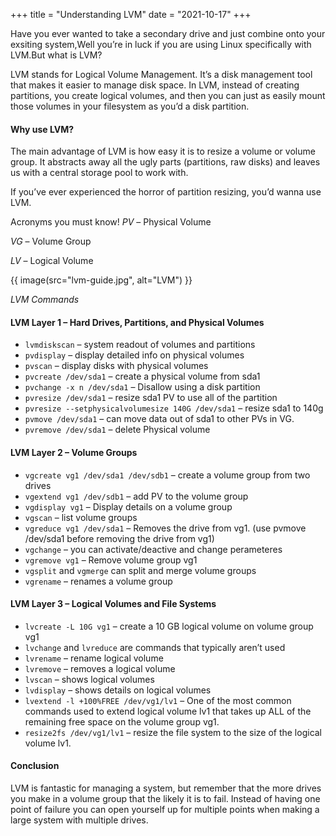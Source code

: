 +++
title = "Understanding LVM"
date = "2021-10-17"
+++

Have you ever wanted to take a secondary drive and just combine onto your exsiting system,Well you’re in luck if you are using Linux specifically with LVM.But what is LVM?

LVM stands for Logical Volume Management. It’s a disk management tool that makes it easier to manage disk space. In LVM, instead of creating partitions, you create logical volumes, and then you can just as easily mount those volumes in your filesystem as you’d a disk partition.

#### Why use LVM?
The main advantage of LVM is how easy it is to resize a volume or volume group. It abstracts away all the ugly parts (partitions, raw disks) and leaves us with a central storage pool to work with.

If you’ve ever experienced the horror of partition resizing, you’d wanna use LVM.

Acronyms you must know!
*PV* – Physical Volume

*VG* – Volume Group

*LV* – Logical Volume

{{ image(src="lvm-guide.jpg", alt="LVM") }}

*LVM Commands*
#### LVM Layer 1 – Hard Drives, Partitions, and Physical Volumes
- `lvmdiskscan` – system readout of volumes and partitions
- `pvdisplay` – display detailed info on physical volumes
- `pvscan` – display disks with physical volumes
- `pvcreate /dev/sda1` – create a physical volume from sda1
- `pvchange -x n /dev/sda1` – Disallow using a disk partition
- `pvresize /dev/sda1` – resize sda1 PV to use all of the partition
- `pvresize --setphysicalvolumesize 140G /dev/sda1` – resize sda1 to 140g
- `pvmove /dev/sda1` – can move data out of sda1 to other PVs in VG.
- `pvremove /dev/sda1` – delete Physical volume
#### LVM Layer 2 – Volume Groups
- `vgcreate vg1 /dev/sda1 /dev/sdb1` – create a volume group from two drives
- `vgextend vg1 /dev/sdb1` – add PV to the volume group
- `vgdisplay vg1` – Display details on a volume group
- `vgscan` – list volume groups
- `vgreduce vg1 /dev/sda1` – Removes the drive from vg1. (use pvmove /dev/sda1 before removing the drive from vg1)
- `vgchange` – you can activate/deactive and change perameteres
- `vgremove vg1` – Remove volume group vg1
- `vgsplit` and `vgmerge` can split and merge volume groups
- `vgrename` – renames a volume group
#### LVM Layer 3 – Logical Volumes and File Systems
- `lvcreate -L 10G vg1` – create a 10 GB logical volume on volume group vg1
- `lvchange` and `lvreduce` are commands that typically aren’t used
- `lvrename` – rename logical volume
- `lvremove` – removes a logical volume
- `lvscan` – shows logical volumes
- `lvdisplay` – shows details on logical volumes
- `lvextend -l +100%FREE /dev/vg1/lv1` – One of the most common commands used to extend logical volume lv1 that takes up ALL of the remaining free space on the volume group vg1.
- `resize2fs /dev/vg1/lv1` – resize the file system to the size of the logical volume lv1.

#### Conclusion
LVM is fantastic for managing a system, but remember that the more drives you make in a volume group that the likely it is to fail. Instead of having one point of failure you can open yourself up for multiple points when making a large system with multiple drives.